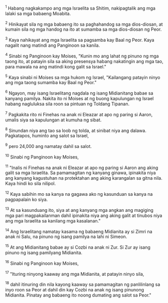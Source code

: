 <sup>1</sup>
Habang nagkakampo ang mga Israelita sa Shitim, nakipagtalik ang mga lalaki sa mga babaeng Moabita. 

<sup>2</sup>
Hinikayat sila ng mga babaeng ito sa paghahandog sa mga dios-diosan, at kumain sila ng mga handog na ito at sumamba sa mga dios-diosan ng Peor. 

<sup>3</sup>
Kaya nahikayat ang mga Israelita sa pagsamba kay Baal ng Peor. Kaya nagalit nang matindi ang Panginoon sa kanila. 

<sup>4</sup>
Sinabi ng Panginoon kay Moises, "Kunin mo ang lahat ng pinuno ng mga taong ito, at patayin sila sa aking presensya habang nakatingin ang mga tao, para mawala na ang matindi kong galit sa Israel." 

<sup>5</sup>
Kaya sinabi ni Moises sa mga hukom ng Israel, "Kailangang patayin ninyo ang mga taong sumamba kay Baal ng Peor." 

<sup>6</sup>
Ngayon, may isang Israelitang nagdala ng isang Midianitang babae sa kanyang pamilya. Nakita ito ni Moises at ng buong kapulungan ng Israel habang nagluluksa sila roon sa pintuan ng Toldang Tipanan. 

<sup>7</sup>
Pagkakita rito ni Finehas na anak ni Eleazar at apo ng paring si Aaron, umalis siya sa kapulungan at kumuha ng sibat. 

<sup>8</sup>
Sinundan niya ang tao sa loob ng tolda, at sinibat niya ang dalawa. Pagkatapos, huminto ang salot sa Israel, 

<sup>9</sup>
pero 24,000 ang namatay dahil sa salot. 

<sup>10</sup>
Sinabi ng Panginoon kay Moises, 

<sup>11</sup>
"Inalis ni Finehas na anak ni Eleazar at apo ng paring si Aaron ang aking galit sa mga Israelita. Sa pamamagitan ng kanyang ginawa, ipinakita niya ang kanyang kagustuhan na protektahan ang aking karangalan sa gitna nila. Kaya hindi ko sila nilipol. 

<sup>12</sup>
Kaya sabihin mo sa kanya na gagawa ako ng kasunduan sa kanya na pagpapalain ko siya. 

<sup>13</sup>
At sa kasunduang ito, siya at ang kanyang mga angkan ang magiging mga pari magpakailanman dahil ipinakita niya ang aking galit at tinubos niya ang mga Israelita sa kanilang mga kasalanan." 

<sup>14</sup>
Ang Israelitang namatay kasama ng babaeng Midianita ay si Zimri na anak ni Salu, na pinuno ng isang pamilya na lahi ni Simeon. 

<sup>15</sup>
At ang Midianitang babae ay si Cozbi na anak ni Zur. Si Zur ay isang pinuno ng isang pamilyang Midianita. 

<sup>16</sup>
Sinabi ng Panginoon kay Moises, 

<sup>17</sup>
"Ituring ninyong kaaway ang mga Midianita, at patayin ninyo sila, 

<sup>18</sup>
dahil itinuring din nila kayong kaaway sa pamamagitan ng panlilinlang sa inyo roon sa Peor at dahil din kay Cozbi na anak ng isang pinunong Midianita. Pinatay ang babaeng ito noong dumating ang salot sa Peor."